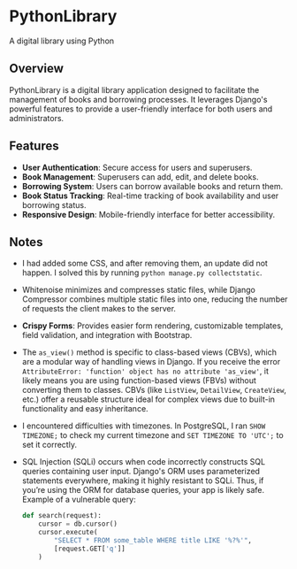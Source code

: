# PythonLibrary
A digital library using Python

## Overview
PythonLibrary is a digital library application designed to facilitate the management of books and borrowing processes. It leverages Django's powerful features to provide a user-friendly interface for both users and administrators.

## Features
- **User Authentication**: Secure access for users and superusers.
- **Book Management**: Superusers can add, edit, and delete books.
- **Borrowing System**: Users can borrow available books and return them.
- **Book Status Tracking**: Real-time tracking of book availability and user borrowing status.
- **Responsive Design**: Mobile-friendly interface for better accessibility.

## Notes
- I had added some CSS, and after removing them, an update did not happen. I solved this by running `python manage.py collectstatic`.
  
- Whitenoise minimizes and compresses static files, while Django Compressor combines multiple static files into one, reducing the number of requests the client makes to the server.

- **Crispy Forms**: Provides easier form rendering, customizable templates, field validation, and integration with Bootstrap.

- The `as_view()` method is specific to class-based views (CBVs), which are a modular way of handling views in Django. If you receive the error `AttributeError: 'function' object has no attribute 'as_view'`, it likely means you are using function-based views (FBVs) without converting them to classes. CBVs (like `ListView`, `DetailView`, `CreateView`, etc.) offer a reusable structure ideal for complex views due to built-in functionality and easy inheritance.

- I encountered difficulties with timezones. In PostgreSQL, I ran `SHOW TIMEZONE;` to check my current timezone and `SET TIMEZONE TO 'UTC';` to set it correctly.

- SQL Injection (SQLi) occurs when code incorrectly constructs SQL queries containing user input. Django's ORM uses parameterized statements everywhere, making it highly resistant to SQLi. Thus, if you’re using the ORM for database queries, your app is likely safe. Example of a vulnerable query:
    ```python
    def search(request):
        cursor = db.cursor()
        cursor.execute(
            "SELECT * FROM some_table WHERE title LIKE '%?%'",
            [request.GET['q']]
        )
    ```



